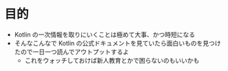 # 目的

- Kotlin の一次情報を取りにいくことは極めて大事、かつ時短になる
- そんなこんなで Kotlin の公式ドキュメントを見ていたら面白いものを見つけたので一日一つ読んでアウトプットするよ
  - これをウォッチしておけば新人教育とかで困らないのもいいかも